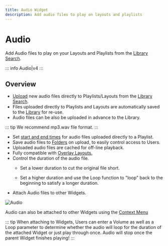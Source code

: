 ```yaml
---
title: Audio Widget
description: Add audio files to play on layouts and playlists
---
```


# Audio

Add Audio files to play on your Layouts and Playlists from the [Library Search](/guide/layouts/editor/library-search). 

::: info
Audio|v4
:::

## Overview

- [Upload](/guide/media/library#add-media-upload) new audio files directly to Playlists/Layouts from the [Library Search](/guide/layouts/editor/library-search).
- Files uploaded directly to Playlists and Layouts are automatically saved to the [Library](/guide/media/library) for re-use.
- Audio files can be also be uploaded in advance to the Library.

::: tip
We recommend mp3.wav file format.
:::

- Set [start and end times](/guide/media/playlists#widget-expiry-dates) for audio files uploaded directly to a Playlist.
- Save audio files to [Folders](/guide/tour/folders#saving-to-folders) on upload, to easily control access to Users.
- Uploaded audio files are cached for off-line playback.
- Fully compatible with [Overlay Layouts.](/guide/layouts/overlay)
- Control the duration of the audio file.
  - Set a lower duration to cut the original file short.

  - Set a higher duration and use the Loop function to "loop" back to the beginning to satisfy a longer duration.
- Attach Audio files to other Widgets.

![Audio](/img/v4_media_module_audio.png)

Audio can also be attached to other Widgets using the [Context Menu](/guide/layouts/editor#context-menu)

::: tip
When attaching to Widgets, Users can enter a Volume as well as a Loop parameter to determine whether the audio will loop for the duration of the attached Widget or just play through once. Audio will stop once the parent Widget finishes playing!
::: 